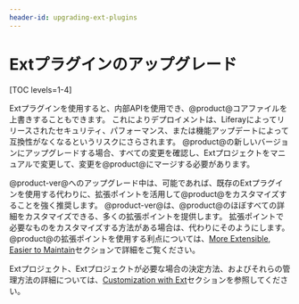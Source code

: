 ```yaml
---
header-id: upgrading-ext-plugins
---
```


# Extプラグインのアップグレード

[TOC levels=1-4]

Extプラグインを使用すると、内部APIを使用でき、@product@コアファイルを上書きすることもできます。 これによりデプロイメントは、Liferayによってリリースされたセキュリティ、パフォーマンス、または機能アップデートによって互換性がなくなるというリスクにさらされます。 @product@の新しいバージョンにアップグレードする場合、すべての変更を確認し、Extプロジェクトをマニュアルで変更して、変更を@product@にマージする必要があります。

@product-ver@へのアップグレード中は、可能であれば、既存のExtプラグインを使用する代わりに、拡張ポイントを活用して@product@をカスタマイズすることを強く推奨します。 @product-ver@は、@product@のほぼすべての詳細をカスタマイズできる、多くの拡張ポイントを提供します。 拡張ポイントで必要なものをカスタマイズする方法がある場合は、代わりにそのようにします。 @product@の拡張ポイントを使用する利点については、[More Extensible, Easier to Maintain](/docs/7-1/tutorials/-/knowledge_base/t/benefits-of-liferay-7-for-liferay-6-developers#more-extensible-easier-to-maintain)セクションで詳細をご覧ください。

Extプロジェクト、Extプロジェクトが必要な場合の決定方法、およびそれらの管理方法の詳細については、[Customization with Ext](/docs/7-1/reference/-/knowledge_base/r/customization-with-ext)セクションを参照してください。
